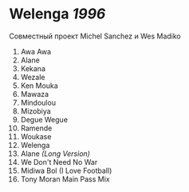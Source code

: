 # Welenga *1996*

Совместный проект Michel Sanchez и Wes Madiko

1. Awa Awa
2. Alane
3. Kekana
4. Wezale
5. Ken Mouka
6. Mawaza
7. Mindoulou
8. Mizobiya
9. Degue Wegue
10. Ramende
11. Woukase
12. Welenga
13. Alane *(Long Version)*
14. We Don't Need No War
15. Midiwa Bol (I Love Football)
16. Tony Moran Main Pass Mix
